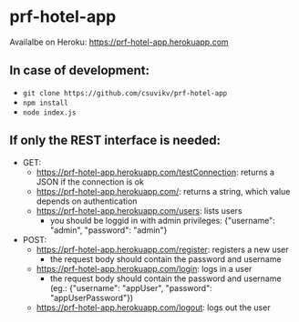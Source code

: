 # prf-hotel-app
Availalbe on Heroku: https://prf-hotel-app.herokuapp.com

## In case of development:
- ```git clone https://github.com/csuvikv/prf-hotel-app```
- ```npm install```
- ```node index.js```

## If only the REST interface is needed:
- GET:
  - https://prf-hotel-app.herokuapp.com/testConnection: returns a JSON if the connection is ok
  - https://prf-hotel-app.herokuapp.com/: returns a string, which value depends on authentication
  - https://prf-hotel-app.herokuapp.com/users: lists users
    - you should be loggid in with admin privileges: {"username": "admin", "password": "admin"}
- POST:
  - https://prf-hotel-app.herokuapp.com/register: registers a new user
    - the request body should contain the password and username
  - https://prf-hotel-app.herokuapp.com/login: logs in a user
    - the request body should contain the password and username (eg.: {"username": "appUser", "password": "appUserPassword"})
  - https://prf-hotel-app.herokuapp.com/logout: logs out the user
  
    
